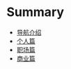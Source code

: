 # Summary

* [导航介绍](README.md)
* [个人篇](chapter1.md)
* [职场篇](zhi-chang-pian.md)
* [商业篇](shang-ye-pian.md)

